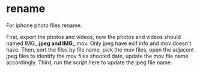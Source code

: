 # rename
For iphone photo files rename. 

First, export the photos and videos, now the photos and videos should named IMG_****.jpeg and IMG_****.mov. Only jpeg have exif info and mov doesn't have.
Then, sort the files by file name, pick the mov files, open the adjacent jpeg files to identify the mov files shooted date, update the mov file name accordingly.
Third, run the script here to update the jpeg file name.
